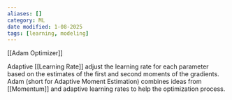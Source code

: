 ```yaml
---
aliases: []
category: ML
date modified: 1-08-2025
tags: [learning, modeling]
---
```

 [[Adam Optimizer]]

Adaptive [[Learning Rate]] adjust the learning rate for each parameter based on the estimates of the first and second moments of the gradients. Adam (short for Adaptive Moment Estimation) combines ideas from [[Momentum]] and adaptive learning rates to help the optimization process.